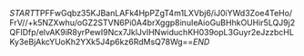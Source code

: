 $START$TPFFwGqbz35KJBanLAFk4HpPZgT4m1LXVbj6/iJ0iYWd3Zoe4TeHo/FrV//+k5NZXwhu/oGZ2STVN6Pi0A4brXggp8inuIeAioGuBHhkOUHir5LQJ9j2QFIDfp/elvAK9iR8yrPewI9Ncx7JklJvIHNwiduchKH039opL3Guyr2eJzzbcHLKy3eBjAkcYUoKh2YXk5J4p6kz6RdMsQ78Wg==$END$